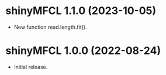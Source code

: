 # shinyMFCL 1.1.0 (2023-10-05)

* New function read.length.fit().

# shinyMFCL 1.0.0 (2022-08-24)

* Initial release.
